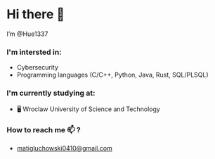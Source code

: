 # Hi there 👋


 I’m @Hue1337

### I'm intersted in:
 - Cybersecurity
 - Programming languages (C/C++, Python, Java, Rust, SQL/PLSQL)

### I'm currently studying at:
  - 🖥 Wroclaw University of Science and Technology


### How to reach me 📫 ?
- matigluchowski0410@gmail.com



